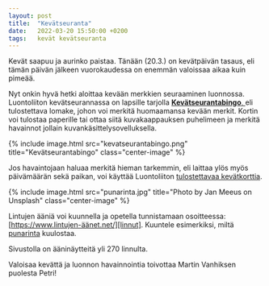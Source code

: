 ```yaml
---
layout: post
title:  "Kevätseuranta"
date:   2022-03-20 15:50:00 +0200
tags:   kevät kevätseuranta
---
```



Kevät saapuu ja aurinko paistaa. Tänään (20.3.) on kevätpäivän tasaus, eli tämän päivän jälkeen vuorokaudessa on enemmän valoissaa aikaa kuin pimeää.

Nyt onkin hyvä hetki aloittaa kevään merkkien seuraaminen luonnossa. Luontoliiton kevätseurannassa on lapsille tarjolla [**Kevätseurantabingo**, ][bingo] eli tulostettava lomake, johon voi merkitä huomaamansa kevään merkit. Kortin voi tulostaa paperille tai ottaa siitä kuvakaappauksen puhelimeen ja merkitä havainnot jollain kuvankäsittelysovelluksella.

{% include image.html src="kevatseurantabingo.png" title="Kevätseurantabingo" class="center-image" %}

Jos havaintojaan haluaa merkitä hieman tarkemmin, eli laittaa ylös myös päivämäärän sekä paikan, voi käyttää Luontoliiton [tulostettavaa kevätkorttia][kevatkortti].

{% include image.html src="punarinta.jpg" title="Photo by Jan Meeus on Unsplash" class="center-image" %}

Lintujen ääniä voi kuunnella ja opetella tunnistamaan osoitteessa:
[https://www.lintujen-äänet.net/][linnut]. Kuuntele esimerkiksi, miltä [punarinta](https://www.lintujen-äänet.net/punarinta/) kuulostaa.

Sivustolla on ääninäytteitä yli 270 linnulta.

Valoisaa kevättä ja luonnon havainnointia toivottaa Martin Vanhiksen puolesta Petri!

[bingo]: http://kevatseuranta.fi/kevatbingo/
[kevatkortti]: http://kevatseuranta.fi/tulostettava-lomake-lapsille/
[linnut]: https://www.lintujen-äänet.net/